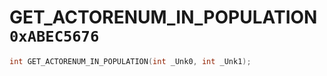 # GET_ACTORENUM_IN_POPULATION `0xABEC5676`

```cpp
int GET_ACTORENUM_IN_POPULATION(int _Unk0, int _Unk1);
```